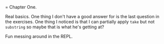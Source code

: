 = Chapter One.

Real basics. One thing I don't have a good answer for is the last
question in the exercises. One thing I noticed is that I can partially
apply `take` but not `substring` so maybe that is what he's getting
at?

Fun messing around in the REPL.

